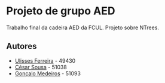 # Projeto de grupo AED
Trabalho final da cadeira AED da FCUL. Projeto sobre NTrees.

## Autores
* [Ulisses Ferreira](https://github.com/ulissesferreira) - 49430
* [César Sousa](https://github.com/cesarmcsousa) - 51038
* [Gonçalo Medeiros](https://github.com/goncalomedeiros) - 51093

